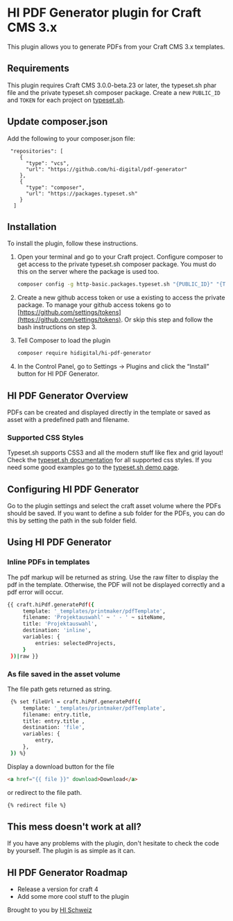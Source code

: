 # HI PDF Generator plugin for Craft CMS 3.x

This plugin allows you to generate PDFs from your Craft CMS 3.x templates.

## Requirements

This plugin requires Craft CMS 3.0.0-beta.23 or later, the typeset.sh phar file and the private typeset.sh composer
package. Create a new ```PUBLIC_ID``` and ```TOKEN``` for each project on [typeset.sh](https://typeset.sh/en/home).

## Update composer.json

Add the following to your composer.json file:

```
 "repositories": [
    {
      "type": "vcs",
      "url": "https://github.com/hi-digital/pdf-generator"
    },
    {
      "type": "composer",
      "url": "https://packages.typeset.sh"
    }
  ]
```

## Installation

To install the plugin, follow these instructions.

1. Open your terminal and go to your Craft project. Configure composer to get access to the private typeset.sh composer
   package. You must do this on the server where the package is used too.
   ```bash
   composer config -g http-basic.packages.typeset.sh "{PUBLIC_ID}" "{TOKEN}"
   ```

2. Create a new github access token or use a existing to access the private package. To manage your github access tokens
   go
   to [https://github.com/settings/tokens](https://github.com/settings/tokens). Or skip
   this step and follow the bash instructions on step 3.

3. Tell Composer to load the plugin

   ```bash
   composer require hidigital/hi-pdf-generator
   ```

2. In the Control Panel, go to Settings → Plugins and click the “Install” button for HI PDF Generator.

## HI PDF Generator Overview

PDFs can be created and displayed directly in the template or saved as asset with a predefined path and filename.

### Supported CSS Styles

Typeset.sh supports CSS3 and all the modern stuff like flex and grid layout! Check the
[typeset.sh documentation](https://typeset.sh/en/documentation/css) for all supported css styles.
If you need some good examples go to the [typeset.sh demo page](https://typeset.sh/en/demo).

## Configuring HI PDF Generator

Go to the plugin settings and select the craft asset volume where the PDFs should be saved. If you want to define a sub
folder for the PDFs, you can do this by setting the path in the sub folder field.

## Using HI PDF Generator

### Inline PDFs in templates

The pdf markup will be returned as string. Use the raw filter to display the pdf in the template. Otherwise, the PDF
will not be displayed correctly and a pdf error will occur.

```bash
{{ craft.hiPdf.generatePdf({
     template: '_templates/printmaker/pdfTemplate',
     filename: 'Projektauswahl' ~ ' - ' ~ siteName,
     title: 'Projektauswahl',
     destination: 'inline',
     variables: {
         entries: selectedProjects,
     }
 })|raw }}
```

### As file saved in the asset volume

The file path gets returned as string.

```bash
 {% set fileUrl = craft.hiPdf.generatePdf({
     template: '_templates/printmaker/pdfTemplate',
     filename: entry.title,
     title: entry.title ,
     destination: 'file',
     variables: {
         entry,
     },
 }) %}   
```

Display a download button for the file

````html
<a href="{{ file }}" download>Download</a>
````

or redirect to the file path.

```bash
{% redirect file %}
```

## This mess doesn't work at all?

If you have any problems with the plugin, don't hesitate to check the code by yourself. The plugin is as simple as it
can.

## HI PDF Generator Roadmap

* Release a version for craft 4
* Add some more cool stuff to the plugin

Brought to you by [HI Schweiz](https://github.com/hi-digital/)
